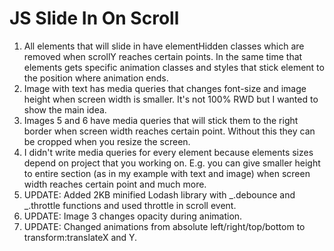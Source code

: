 # JS Slide In On Scroll

1. All elements that will slide in have elementHidden classes which are removed when scrollY reaches certain points. In the same time that elements gets specific animation classes and styles that stick element to the position where animation ends.
2. Image with text has media queries that changes font-size and image height when screen width is smaller. It's not 100% RWD but I wanted to show the main idea.
3. Images 5 and 6 have media queries that will stick them to the right border when screen width reaches certain point. Without this they can be cropped when you resize the screen.
4. I didn't write media queries for every element because elements sizes depend on project that you working on. E.g. you can give smaller height to entire section (as in my example with text and image) when screen width reaches certain point and much more.
5. UPDATE: Added 2KB minified Lodash library with _.debounce and _.throttle functions and used throttle in scroll event.
6. UPDATE: Image 3 changes opacity during animation.
7. UPDATE: Changed animations from absolute left/right/top/bottom to transform:translateX and Y.